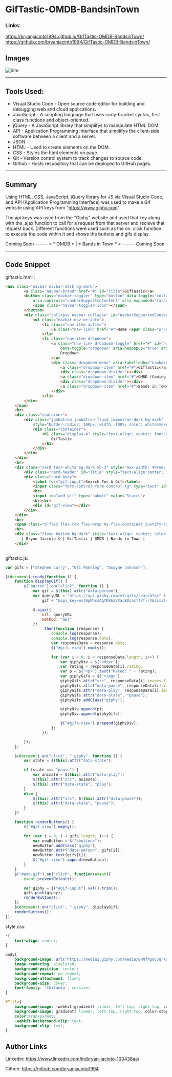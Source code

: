 # GifTastic-OMDB-BandsinTown
### Links: 
https://bryanjacinto1994.github.io/GifTastic-OMDB-BandsinTown/
<br>
https://github.com/bryanjacinto1994/GifTastic-OMDB-BandsinTown/


## Images

![Site](assets/images/GifTastic.png)


<hr>

## Tools Used:

* Visual Studio Code - Open source code editor for building and debugging web and cloud applications.
* JavaScript - A scripting language that uses curly-bracket syntax, first class functions and object-oriented.
* jQuery - A JavaScript library that simplifys to manipulate HTML DOM.
* API - Application Programming Interface that simplifys the client-side software between a client and a server.
* JSON -
* HTML - Used to create elements on the DOM.
* CSS - Styles the html elements on page. 
* Git - Version control system to track changes to source code.
* Github - Hosts respository that can be deployed to GitHub pages.


<hr>

## Summary

Using HTML, CSS, JavaScript, jQuery library for JS via Visual Studio Code, and API (Application Programming Interface) was used to make a Gif website using API keys from "https://www.giphy.com".

The api keys was used from the "Giphy" website and used that key along with the .ajax function to call for a request from that server and recieve that request back. Different functions were used such as the on. click function to execute the code within it and shows the buttons and gifs display.

Coming Soon ------ > * OMDB * | * Bands in Town * < ------ Coming Soon

<hr>

## Code Snippet

giftastic.html :
```html
<nav class="navbar navbar-dark bg-dark">
        <a class="navbar-brand" href="#" id="Title">GifTastic</a>
        <button class="navbar-toggler" type="button" data-toggle="collapse" data-target="#navbarSupportedContent"
            aria-controls="navbarSupportedContent" aria-expanded="false" aria-label="Toggle navigation">
            <span class="navbar-toggler-icon"></span>
        </button>
        <div class="collapse navbar-collapse" id="navbarSupportedContent">
            <ul class="navbar-nav mr-auto">
                <li class="nav-item active">
                    <a class="nav-link" href="#">Home <span class="sr-only">(current)</span></a>
                </li>
                <li class="nav-item dropdown">
                    <a class="nav-link dropdown-toggle" href="#" id="navbarDropdown" role="button"
                        data-toggle="dropdown" aria-haspopup="true" aria-expanded="false">
                        Dropdown
                    </a>
                    <div class="dropdown-menu" aria-labelledby="navbarDropdown">
                        <a class="dropdown-item" href="#">GifTastic</a>
                        <div class="dropdown-divider"></div>
                        <a class="dropdown-item" href="#">OMBD (Coming Soon)</a>
                        <div class="dropdown-divider"></div>
                        <a class="dropdown-item" href="#">Bands in Town (Coming Soon)</a>
                    </div>
                </li>
        </div>
    </nav>
    <br>
    <div class="container">
        <div class="jumbotron jumbotron-fluid jumbotron-dark bg-dark"
            style="border-radius: 100px; width: 100%; color: whitesmoke; margin: 0 auto;">
            <div class="container">
                <h1 class="display-4" style="text-align: center; font-size: 60px; margin: 0 auto;" id="Title">
                    GifTastic
                </h1>
            </div>
        </div>
    </div>
    <br>
    <div class="card text-white bg-dark mb-3" style="max-width: 40rem; margin: 0 auto; border-radius: 40px;">
        <div class="card-header" id="Title" style="text-align:center; font-size:24px;">Search</div>
        <div class="card-body">
            <label for="gif-input">Search For A Gif</label>
            <input class="form-control form-control-lg" type="text" id="gif-input" placeholder="Search Here">
            <br>
            <input id="add-gif" type="submit" value="Search">
            <br><br>
            <div id="gif-view"></div>
        </div>
    </div>
    <br>
    <span class="d-flex flex-row flex-wrap my-flex-container justify-content-center" id="gifs-view" style="color: white; height: 550px; border-radius: 100px; margin: 0 auto;"></span>
    <br>
    <div class="fixed-bottom bg-dark" style="text-align: center; color: white;">
       | Bryan Jacinto © | GifTastic | OMDB | Bands in Town |
    </div>
 
```
giftastic.js: 

``` javascript 
var gifs = ["Stephen Curry", "Eli Manning", "Dwayne Johnson"];

$(document).ready(function () {
    function displayGif() {
        $("button").on("click", function () {
            var gif = $(this).attr("data-person");
            var queryURL = "https://api.giphy.com/v1/gifs/search?q=" +
                gif + "&api_key=wslWpWhssAgYDK6zVXacBDsacT47flr4&limit=10";

            $.ajax({
                url: queryURL,
                method: "GET"
            })
                .then(function (response) {
                    console.log(response);
                    console.log(response.data);
                    var responseData = response.data;
                    $("#gifs-view").empty();

                    for (var i = 0; i < responseData.length; i++) {
                        var giphyDiv = $("<div>");
                        var rating = responseData[i].rating;
                        var p = $("<p>").text("Rated: " + rating);
                        var giphyGifs = $("<img>");
                        giphyGifs.attr("src", responseData[i].images.fixed_height_still.url);
                        giphyGifs.attr("data-pause", responseData[i].images.fixed_height_still.url);
                        giphyGifs.attr("data-play", responseData[i].images.fixed_height.url);
                        giphyGifs.attr("data-state", "pause");
                        giphyGifs.addClass("giphy");

                        giphyDiv.append(p);
                        giphyDiv.append(giphyGifs);

                        $("#gifs-view").prepend(giphyDiv);
                    };
                });

        });
    };

    $(document).on("click", ".giphy", function () {
        var state = $(this).attr("data-state");

        if (state === "pause") {
            var animate = $(this).attr("data-play");
            $(this).attr("src", animate);
            $(this).attr("data-state", "play");
        }
        else {
            $(this).attr("src", $(this).attr("data-pause"));
            $(this).attr("data-state", "pause");
        }
    })

    function renderButtons() {
        $("#gif-view").empty();

        for (var i = 0; i < gifs.length; i++) {
            var newButton = $("<button>");
            newButton.addClass("giphy");
            newButton.attr("data-person", gifs[i]);
            newButton.text(gifs[i]);
            $("#gif-view").append(newButton);
        }
    }
    $("#add-gif").on("click", function(event){
        event.preventDefault();

        var giphy = $("#gif-input").val().trim();
        gifs.push(giphy);
        renderButtons();
    })
    $(document).on("click", ".giphy", displayGif);
    renderButtons();
});
```

style.css:

``` css
*{
    text-align: center;
}

body{
    background-image: url("https://media2.giphy.com/media/BHNfhgU63qrks/giphy.gif");
    image-rendering: pixelated;
    background-position: center;
    background-repeat: no-repeat;
    background-attachment: fixed;
    background-size: cover;
    font-family: 'Chilanka', cursive;
}

#Title{
    background-image: -webkit-gradient( linear, left top, right top, color-stop(0, #f22), color-stop(0.15, #f2f), color-stop(0.3, #22f), color-stop(0.45, #2ff), color-stop(0.6, #2f2),color-stop(0.75, #2f2), color-stop(0.9, #ff2), color-stop(1, #f22) );
    background-image: gradient( linear, left top, right top, color-stop(0, #f22), color-stop(0.15, #f2f), color-stop(0.3, #22f), color-stop(0.45, #2ff), color-stop(0.6, #2f2),color-stop(0.75, #2f2), color-stop(0.9, #ff2), color-stop(1, #f22) );
    color:transparent;
    -webkit-background-clip: text;
    background-clip: text;
}
```


## Author Links
Linkedin: https://www.linkedin.com/in/bryan-jacinto-100438aa/

Github:
https://github.com/bryanjacinto1994


